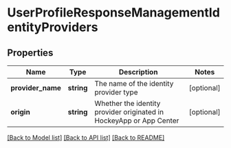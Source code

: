 # UserProfileResponseManagementIdentityProviders

## Properties
Name | Type | Description | Notes
------------ | ------------- | ------------- | -------------
**provider_name** | **string** | The name of the identity provider type | [optional] 
**origin** | **string** | Whether the identity provider originated in HockeyApp or App Center | [optional] 

[[Back to Model list]](../README.md#documentation-for-models) [[Back to API list]](../README.md#documentation-for-api-endpoints) [[Back to README]](../README.md)



